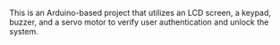 This is an Arduino-based project that utilizes an LCD screen, a keypad, buzzer, and a servo motor to verify user authentication and unlock the system.
